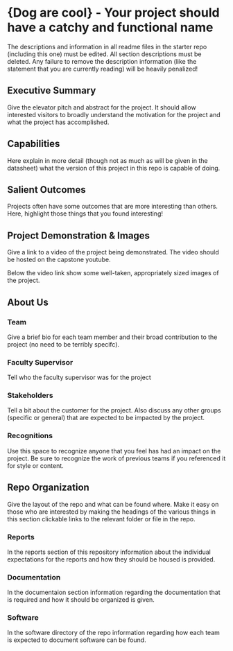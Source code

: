 # {Dog are cool} - Your project should have a catchy and functional name

The descriptions and information in all readme files in the starter repo (including this one) must be edited. All section descriptions must be deleted. Any failure to remove the description information (like the statement that you are currently reading) will be heavily penalized!

## Executive Summary

Give the elevator pitch and abstract for the project. It should allow interested visitors to broadly understand the motivation for the project and what the project has accomplished.


## Capabilities

Here explain in more detail (though not as much as will be given in the datasheet) what the version of this project in this repo is capable of doing.


## Salient Outcomes

Projects often have some outcomes that are more interesting than others. Here, highlight those things that you found interesting!


## Project Demonstration & Images

Give a link to a video of the project being demonstrated. The video should be hosted on the capstone youtube.

Below the video link show some well-taken, appropriately sized images of the project.


## About Us

### Team

Give a brief bio for each team member and their broad contribution to the project (no need to be terribly specifc).

### Faculty Supervisor

Tell who the faculty supervisor was for the project

### Stakeholders

Tell a bit about the customer for the project. Also discuss any other groups (specific or general) that are expected to be impacted by the project.

### Recognitions

Use this space to recognize anyone that you feel has had an impact on the project. Be sure to recognize the work of previous teams if you referenced it for style or content. 

## Repo Organization

Give the layout of the repo and what can be found where. Make it easy on those who are interested by making the headings of the various things in this section clickable links to the relevant folder or file in the repo.


### Reports

In the reports section of this repository information about the individual expectations for the reports and how they should be housed is provided.

### Documentation

In the documentaion section information regarding the documentation that is required and how it should be organized is given.

### Software

In the software directory of the repo information regarding how each team is expected to document software can be found.
